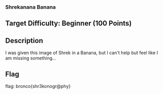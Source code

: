 ### Shrekanana Banana

## Target Difficulty: Beginner (100 Points)

## Description
I was given this image of Shrek in a Banana, but I can't help but feel like I am missing something...

## Flag
flag: bronco{shr3konogr@phy}
